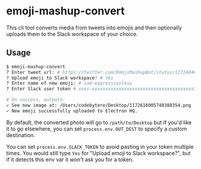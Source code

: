 # emoji-mashup-convert

This cli tool converts media from tweets into emojis and then optionally uploads them to the Slack workspace of your choice.

## Usage

```sh
$ emoji-mashup-convert
? Enter tweet url: # https://twitter.com/EmojiMashupBot/status/1172404610159411200
? Upload emoji to Slack workspace? # Yes
? Enter name of new emoji: # sad-expressionless
? Enter Slack user token # xoxs-xxxxxxxxxxxxxxxxxxxxxxxxxxxxxxxxxxxxxxxxxxxxxxxx

# On success, outputs:
✓ See new image at: /Users/codebytere/Desktop/1172616005740388354.png
✓ New emoji successfully uploaded to Electron HQ.
```

By default, the converted photo will go to `/path/to/Desktop` but if you'd like it to go elsewhere, you can set `process.env.OUT_DEST` to specify a custom destination.

You can set `process.env.SLACK_TOKEN` to avoid pasting in your token multiple times. You would still type `Yes` for "Upload emoji to Slack workspace?", but if it detects this env var it won't ask you for a token.